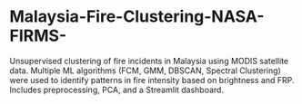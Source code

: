 # Malaysia-Fire-Clustering-NASA-FIRMS-
Unsupervised clustering of fire incidents in Malaysia using MODIS satellite data. Multiple ML algorithms (FCM, GMM, DBSCAN, Spectral Clustering) were used to identify patterns in fire intensity based on brightness and FRP. Includes preprocessing, PCA, and a Streamlit dashboard.
